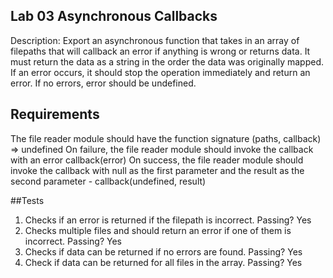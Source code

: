## Lab 03 Asynchronous Callbacks
Description: Export an asynchronous function that takes in an array of filepaths that will callback an error if anything is wrong or returns data.  It must return the data as a string in the order the data was originally mapped.  If an error occurs, it should stop the operation immediately and return an error.  If no errors, error should be undefined.

## Requirements
The file reader module should have the function signature (paths, callback) => undefined
On failure, the file reader module should invoke the callback with an error callback(error)
On success, the file reader module should invoke the callback with null as the first parameter and the result as the second parameter - callback(undefined, result)

##Tests
1. Checks if an error is returned if the filepath is incorrect.
Passing? Yes
2. Checks multiple files and should return an error if one of them is incorrect.
Passing?  Yes
3. Checks if data can be returned if no errors are found.
Passing?  Yes
4. Check if data can be returned for all files in the array.
Passing?  Yes